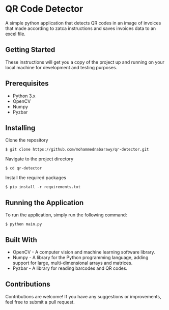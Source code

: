 # QR Code Detector

A simple python application that detects QR codes in an image of invoices that made according to zatca instructions and saves invoices data to an excel file.

## Getting Started

These instructions will get you a copy of the project up and running on your local machine for development and testing purposes.

## Prerequisites

- Python 3.x
- OpenCV
- Numpy
- Pyzbar

## Installing

Clone the repository

```
$ git clone https://github.com/mohammednabarawy/qr-detector.git
```

Navigate to the project directory

```
$ cd qr-detector

```

Install the required packages

```
$ pip install -r requirements.txt
```

## Running the Application

To run the application, simply run the following command:

```
$ python main.py
```

## Built With

- OpenCV - A computer vision and machine learning software library.
- Numpy - A library for the Python programming language, adding support for large, multi-dimensional arrays and matrices.
- Pyzbar - A library for reading barcodes and QR codes.

## Contributions

Contributions are welcome! If you have any suggestions or improvements, feel free to submit a pull request.
